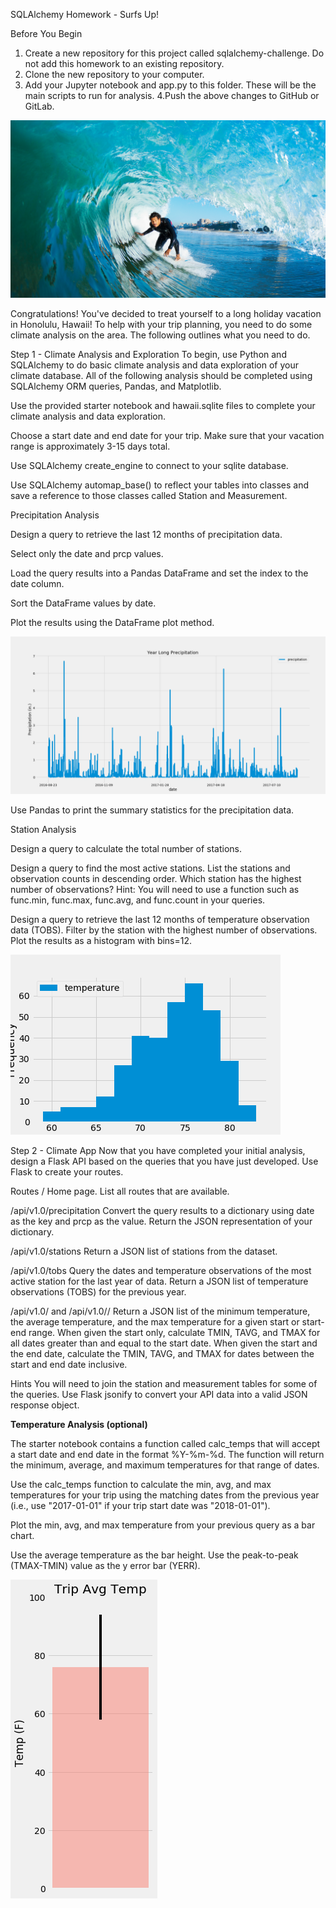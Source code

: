 SQLAlchemy Homework - Surfs Up!

Before You Begin

1. Create a new repository for this project called sqlalchemy-challenge. Do not add this homework to an existing repository.
2. Clone the new repository to your computer.
3. Add your Jupyter notebook and app.py to this folder. These will be the main scripts to run for analysis.
4.Push the above changes to GitHub or GitLab.

![Surfs Up](Images/surfs-up.png)

Congratulations! You've decided to treat yourself to a long holiday vacation in Honolulu, Hawaii! To help with your trip planning, you need to do some climate analysis on the area. The following outlines what you need to do.

Step 1 - Climate Analysis and Exploration
To begin, use Python and SQLAlchemy to do basic climate analysis and data exploration of your climate database. All of the following analysis should be completed using SQLAlchemy ORM queries, Pandas, and Matplotlib.

Use the provided starter notebook and hawaii.sqlite files to complete your climate analysis and data exploration.

Choose a start date and end date for your trip. Make sure that your vacation range is approximately 3-15 days total.

Use SQLAlchemy create_engine to connect to your sqlite database.

Use SQLAlchemy automap_base() to reflect your tables into classes and save a reference to those classes called Station and Measurement.


Precipitation Analysis

Design a query to retrieve the last 12 months of precipitation data.

Select only the date and prcp values.

Load the query results into a Pandas DataFrame and set the index to the date column.

Sort the DataFrame values by date.

Plot the results using the DataFrame plot method.

![Precipitation](Images/precipitation.png)

Use Pandas to print the summary statistics for the precipitation data.


Station Analysis

Design a query to calculate the total number of stations.

Design a query to find the most active stations.
        List the stations and observation counts in descending order.
        Which station has the highest number of observations?
        Hint: You will need to use a function such as func.min, func.max, func.avg, and func.count in your queries.

Design a query to retrieve the last 12 months of temperature observation data (TOBS).
        Filter by the station with the highest number of observations.
        Plot the results as a histogram with bins=12.

![Station Histogram](Images/station-histogram.png)

Step 2 - Climate App
Now that you have completed your initial analysis, design a Flask API based on the queries that you have just developed.
Use Flask to create your routes.

Routes
/
        Home page.
        List all routes that are available.

/api/v1.0/precipitation
        Convert the query results to a dictionary using date as the key and prcp as the value.
        Return the JSON representation of your dictionary.

/api/v1.0/stations
        Return a JSON list of stations from the dataset.

/api/v1.0/tobs
        Query the dates and temperature observations of the most active station for the last year of data.
        Return a JSON list of temperature observations (TOBS) for the previous year.

/api/v1.0/<start> and /api/v1.0/<start>/<end>
        Return a JSON list of the minimum temperature, the average temperature, and the max temperature for a given start or start-end range.
        When given the start only, calculate TMIN, TAVG, and TMAX for all dates greater than and equal to the start date.
        When given the start and the end date, calculate the TMIN, TAVG, and TMAX for dates between the start and end date inclusive.

Hints
You will need to join the station and measurement tables for some of the queries.
Use Flask jsonify to convert your API data into a valid JSON response object.

**Temperature Analysis (optional)**


The starter notebook contains a function called calc_temps that will accept a start date and end date in the format %Y-%m-%d. The function will return the minimum, average, and maximum temperatures for that range of dates.


Use the calc_temps function to calculate the min, avg, and max temperatures for your trip using the matching dates from the previous year (i.e., use "2017-01-01" if your trip start date was "2018-01-01").


Plot the min, avg, and max temperature from your previous query as a bar chart.
    
Use the average temperature as the bar height.
Use the peak-to-peak (TMAX-TMIN) value as the y error bar (YERR).

![Temperature](Images/temperature.png)